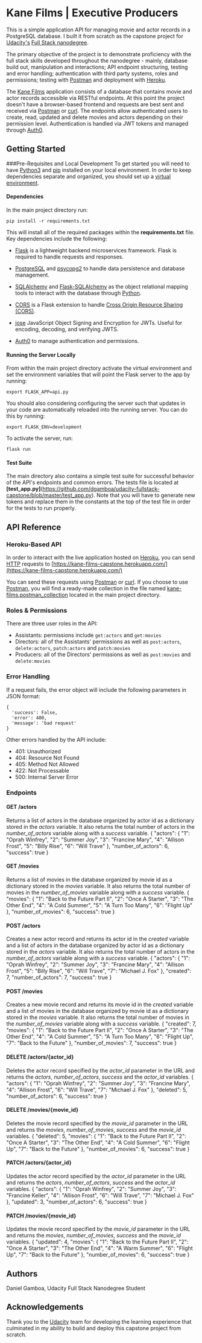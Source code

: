# Kane Films | Executive Producers
This is a simple application API for managing movie and actor records in a PostgreSQL database. I built it from scratch as the capstone project for [Udacity's](https://www.udacity.com/) [Full Stack nanodegree](https://www.udacity.com/course/full-stack-web-developer-nanodegree--nd0044).

The primary objective of the project is to demonstrate proficiency with the full stack skills developed throughout the nanodegree - mainly, database build out, manipulation and interactions; API endpoint structuring, testing and error handling; authentication with third party systems, roles and permissions; testing with [Postman](https://www.postman.com/) and deployment with [Heroku](https://www.heroku.com).

The [Kane Films](https://kane-films-capstone.herokuapp.com/) application consists of a database that contains movie and actor records accessible via RESTful endpoints.  At this point the project doesn't have a browser-based frontend and requests are best sent and received via [Postman](https://www.postman.com/) or [curl](https://curl.haxx.se/download.html). The endpoints allow authenticated users to create, read, updated and delete movies and actors depending on their permission level. Authentication is handled via JWT tokens and managed through [Auth0](https://auth0.com/).

## Getting Started

###Pre-Requisites and Local Development
To get started you will need to have [Python3](https://docs.python.org/3/using/unix.html#getting-and-installing-the-latest-version-of-python) and [pip](https://pypi.org/project/pip/) installed on your local environment. In order to keep dependencies separate and organized, you should set up a [virtual environment](https://packaging.python.org/guides/installing-using-pip-and-virtual-environments/).

#### Dependencies
In the main project directory run:
```
pip install -r requirements.txt
```
This will install all of the required packages within the **requirements.txt** file. Key dependencies include the following:

- [Flask](http://flask.pocoo.org/)  is a lightweight backend microservices framework. Flask is required to handle requests and responses.

- [PostgreSQL](https://www.postgresql.org/) and [psycopg2](https://pypi.org/project/psycopg2/) to handle data persistence and database management.

- [SQLAlchemy](https://www.sqlalchemy.org/) and [Flask-SQLAlchemy](https://flask-sqlalchemy.palletsprojects.com/en/2.x/) as the object relational mapping tools to interact with the database through [Python](https://docs.python.org/3/using/unix.html#getting-and-installing-the-latest-version-of-python).

- [CORS](https://flask-cors.readthedocs.io/en/latest/) is a Flask extension to handle [Cross Origin Resource Sharing (CORS)](https://developer.mozilla.org/en-US/docs/Web/HTTP/CORS).

- [jose](https://python-jose.readthedocs.io/en/latest/) JavaScript Object Signing and Encryption for JWTs. Useful for encoding, decoding, and verifying JWTS.

- [Auth0](https://auth0.com/) to manage authentication and permissions.

#### Running the Server Locally
From within the main project directory activate the virtual environment and set the environment variables that will point the Flask server to the app by running:

```
export FLASK_APP=api.py
```

You should also considering configuring the server such that updates in your code are automatically reloaded into the running server. You can do this by running:

```
export FLASK_ENV=development
```

To activate the server, run:

```
flask run
```

#### Test Suite
The main directory also contains a simple test suite for successful behavior of the API's endpoints and common errors. The tests file is located at **[test_app.py]**(https://github.com/dgamboa/udacity-fullstack-capstone/blob/master/test_app.py). Note that you will have to generate new tokens and replace them in the constants at the top of the test file in order for the tests to run properly.

## API Reference

### Heroku-Based API
In order to interact with the live application hosted on [Heroku](https://www.heroku.com), you can send [HTTP](https://developer.mozilla.org/en-US/docs/Web/HTTP) requests to
[https://kane-films-capstone.herokuapp.com/](https://kane-films-capstone.herokuapp.com/)

You can send these requests using [Postman](https://www.postman.com/) or [curl](https://curl.haxx.se/download.html). If you choose to use [Postman](https://www.postman.com/), you will find a ready-made collection in the file named [kane-films.postman_collection](https://github.com/dgamboa/udacity-fullstack-capstone/blob/master/kane-films.postman_collection.json) located in the main project directory.

### Roles & Permissions
There are three user roles in the API:
- Assistants: permissions include `get:actors` and `get:movies`
- Directors: all of the Assistants' permissions as well as `post:actors`, `delete:actors`, `patch:actors` and `patch:movies`
- Producers: all of the Directors' permissions as well as `post:movies` and `delete:movies`

### Error Handling
If a request fails, the error object will include the following parameters in JSON format:
```
{
  'success': False,
  'error': 400,
  'message': 'bad request'
}
```
Other errors handled by the API include:
- 401: Unauthorized
- 404: Resource Not Found
- 405: Method Not Allowed
- 422: Not Processable
- 500: Internal Server Error

### Endpoints
#### GET /actors
Returns a list of actors in the database organized by actor id as a dictionary stored in the *actors* variable. It also returns the total number of actors in the *number_of_actors* variable along with a *success* variable.
{
    "actors": {
        "1": "Oprah Winfrey",
        "2": "Summer Joy",
        "3": "Francine Mary",
        "4": "Allison Frost",
        "5": "Billy Rise",
        "6": "Will Trave"
    },
    "number_of_actors": 6,
    "success": true
}  

#### GET /movies
Returns a list of movies in the database organized by movie id as a dictionary stored in the *movies* variable. It also returns the total number of movies in the *number_of_movies* variable along with a *success* variable.
{
    "movies": {
        "1": "Back to the Future Part II",
        "2": "Once A Starter",
        "3": "The Other End",
        "4": "A Cold Summer",
        "5": "A Turn Too Many",
        "6": "Flight Up"
    },
    "number_of_movies": 6,
    "success": true
}

#### POST /actors
Creates a new actor record and returns its actor id in the *created* variable and a list of actors in the database organized by actor id as a dictionary stored in the *actors* variable. It also returns the total number of actors in the *number_of_actors* variable along with a *success* variable.
{
    "actors": {
        "1": "Oprah Winfrey",
        "2": "Summer Joy",
        "3": "Francine Mary",
        "4": "Allison Frost",
        "5": "Billy Rise",
        "6": "Will Trave",
        "7": "Michael J. Fox"
    },
    "created": 7,
    "number_of_actors": 7,
    "success": true
}

#### POST /movies
Creates a new movie record and returns its movie id in the *created* variable and a list of movies in the database organized by movie id as a dictionary stored in the *movies* variable. It also returns the total number of movies in the *number_of_movies* variable along with a *success* variable.
{
    "created": 7,
    "movies": {
      "1": "Back to the Future Part II",
      "2": "Once A Starter",
      "3": "The Other End",
      "4": "A Cold Summer",
      "5": "A Turn Too Many",
      "6": "Flight Up",
      "7": "Back to the Future"
    },
    "number_of_movies": 7,
    "success": true
}

#### DELETE /actors/{actor_id}
Deletes the actor record specified by the *actor_id* parameter in the URL and returns the *actors*, *number_of_actors*, *success* and the *actor_id* variables.
{
    "actors": {
        "1": "Oprah Winfrey",
        "2": "Summer Joy",
        "3": "Francine Mary",
        "4": "Allison Frost",
        "6": "Will Trave",
        "7": "Michael J. Fox"
    },
    "deleted": 5,
    "number_of_actors": 6,
    "success": true
}

#### DELETE /movies/{movie_id}
Deletes the movie record specified by the *movie_id* parameter in the URL and returns the *movies*, *number_of_movies*, *success* and the *movie_id* variables.
{
    "deleted": 5,
    "movies": {
      "1": "Back to the Future Part II",
      "2": "Once A Starter",
      "3": "The Other End",
      "4": "A Cold Summer",
      "6": "Flight Up",
      "7": "Back to the Future"
    },
    "number_of_movies": 6,
    "success": true
}

#### PATCH /actors/{actor_id}
Updates the actor record specified by the *actor_id* parameter in the URL and returns the *actors*, *number_of_actors*, *success* and the *actor_id* variables.
{
    "actors": {
        "1": "Oprah Winfrey",
        "2": "Summer Joy",
        "3": "Francine Keller",
        "4": "Allison Frost",
        "6": "Will Trave",
        "7": "Michael J. Fox"
    },
    "updated": 3,
    "number_of_actors": 6,
    "success": true
}

#### PATCH /movies/{movie_id}
Updates the movie record specified by the *movie_id* parameter in the URL and returns the *movies*, *number_of_movies*, *success* and the *movie_id* variables.
{
    "updated": 4,
    "movies": {
      "1": "Back to the Future Part II",
      "2": "Once A Starter",
      "3": "The Other End",
      "4": "A Warm Summer",
      "6": "Flight Up",
      "7": "Back to the Future"
    },
    "number_of_movies": 6,
    "success": true
}

## Authors
Daniel Gamboa, Udacity Full Stack Nanodegree Student

## Acknowledgements
Thank you to the [Udacity](https://www.udacity.com/) team for developing the learning experience that culminated in my ability to build and deploy this capstone project from scratch.
